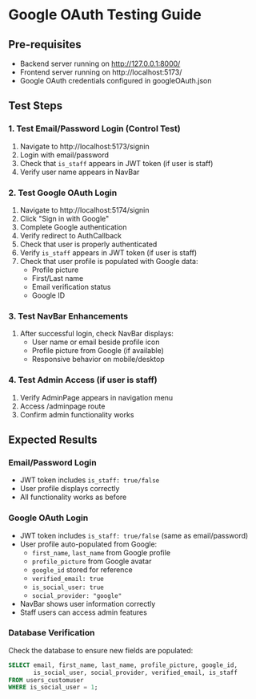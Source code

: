 # Google OAuth Testing Guide

## Pre-requisites

- Backend server running on http://127.0.0.1:8000/
- Frontend server running on http://localhost:5173/
- Google OAuth credentials configured in googleOAuth.json

## Test Steps

### 1. Test Email/Password Login (Control Test)

1. Navigate to http://localhost:5173/signin
2. Login with email/password
3. Check that `is_staff` appears in JWT token (if user is staff)
4. Verify user name appears in NavBar

### 2. Test Google OAuth Login

1. Navigate to http://localhost:5174/signin
2. Click "Sign in with Google"
3. Complete Google authentication
4. Verify redirect to AuthCallback
5. Check that user is properly authenticated
6. Verify `is_staff` appears in JWT token (if user is staff)
7. Check that user profile is populated with Google data:
   - Profile picture
   - First/Last name
   - Email verification status
   - Google ID

### 3. Test NavBar Enhancements

1. After successful login, check NavBar displays:
   - User name or email beside profile icon
   - Profile picture from Google (if available)
   - Responsive behavior on mobile/desktop

### 4. Test Admin Access (if user is staff)

1. Verify AdminPage appears in navigation menu
2. Access /adminpage route
3. Confirm admin functionality works

## Expected Results

### Email/Password Login

- JWT token includes `is_staff: true/false`
- User profile displays correctly
- All functionality works as before

### Google OAuth Login

- JWT token includes `is_staff: true/false` (same as email/password)
- User profile auto-populated from Google:
  - `first_name`, `last_name` from Google profile
  - `profile_picture` from Google avatar
  - `google_id` stored for reference
  - `verified_email: true`
  - `is_social_user: true`
  - `social_provider: "google"`
- NavBar shows user information correctly
- Staff users can access admin features

### Database Verification

Check the database to ensure new fields are populated:

```sql
SELECT email, first_name, last_name, profile_picture, google_id,
       is_social_user, social_provider, verified_email, is_staff
FROM users_customuser
WHERE is_social_user = 1;
```

